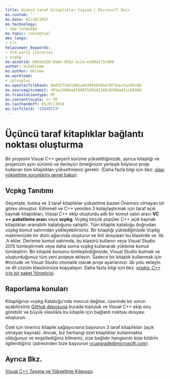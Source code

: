 ```yaml
---
title: Üçüncü taraf kitaplıklar taşıma | Microsoft Docs
ms.custom: ''
ms.date: 01/10/2017
ms.technology:
- cpp-language
ms.topic: conceptual
dev_langs:
- C++
helpviewer_keywords:
- 3rd-party libraries
- vspkg
ms.assetid: b055ed20-8a9e-45b2-ac2a-e3d94271c009
author: mikeblome
ms.author: mblome
ms.workload:
- cplusplus
ms.openlocfilehash: 0e831f5441d62a4430fe036be70f1bec5ac99c98
ms.sourcegitcommit: d55ac596ba8f908f5d91d228dc070dad31cb8360
ms.translationtype: MT
ms.contentlocale: tr-TR
ms.lasthandoff: 05/07/2018
ms.locfileid: "33849723"
---
```

# <a name="porting-third-party-libraries"></a>Üçüncü taraf kitaplıklar bağlantı noktası oluşturma

Bir projesini Visual C++ geçerli sürüme yükselttiğinizde, ayrıca kitaplığı ve projenizin aynı sürümü ve derleyici örneğinizin yerleşik böylece proje kullanan tüm kitaplıkları yükseltmeniz gerekir. (Daha fazla bilgi için bkz: [olası yükseltme sorunlarını genel bakış](overview-of-potential-upgrade-issues-visual-cpp.md)). 

## <a name="introducing-vcpkg"></a>Vcpkg Tanıtımı
Geçmişte, bulma ve 3 taraf kitaplıklar yükseltme bazen Önemsiz olmayan bir görev olmuştur. Edinmeli ve C++ yeniden 3 kolaylaştırmak için taraf açık kaynak kitaplıkları, Visual C++ ekip oluşturdu adlı bir komut satırı aracı **VC ++ paketleme aracı** veya **vcpkg**. Vcpkg birçok popüler C++ açık kaynak kitaplıkları aranabilir kataloğunu sahiptir. Tüm kitaplık kataloğu doğrudan vcpkg komut satırından yükleyebilirsiniz. Bir kitaplığı yüklediğinizde Vcpkg makinenizde bir dizin ağacında oluşturur ve ikili dosyaları bu klasörde ve .lib .h ekler. Derleme komut satırında, bu klasörü kullanın veya Visual Studio 2015 tümleştirmek veya daha sonra vcpkg kullanarak yükleme komut tümleştirin. Bir kitaplık konumu tümleştirdiğinizde, Visual Studio bulmak ve oluşturduğunuz tüm yeni projeye ekleyin. Sadece bir kitaplık kullanmak için #include ve Visual Studio otomatik olarak proje ayarlarınızı .lib yolu ekleyin ve dll çözüm klasörünüze kopyalayın. Daha fazla bilgi için bkz: [vcpkg: C++ için bir paket Yöneticisi](../vcpkg.md).


## <a name="reporting-issues"></a>Raporlama konuları
Kitaplığınızı vcpkg Kataloğu'nda mevcut değilse, üzerinde bir sorun açabilirsiniz [GitHub deposuna](https://github.com/Microsoft/vcpkg/issues) burada topluluk ve Visual C++ ekip onu görebilir ve büyük olasılıkla bu kitaplık için bağlantı noktası dosyası oluşturun.

Özel için öneririz kitaplık sağlayıcısına başvurun 3 taraf kitaplıkları (açık olmayan kaynak). Ancak, biz herhangi özel kitaplıklar kullanmakta olduğunuz ve engellediğiniz bilmeniz, size bağlıdır hangisinin bize bildirin ilgilendiğiniz (adresinden bize başvurun vcupgrade@microsoft.com).

  
## <a name="see-also"></a>Ayrıca Bkz.  
 [Visual C++ Taşıma ve Yükseltme Kılavuzu](visual-cpp-porting-and-upgrading-guide.md)
